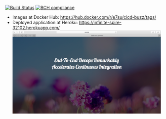 [![Build Status](https://travis-ci.org/E7su/cicd-buzz.svg?branch=master)](https://travis-ci.org/E7su/cicd-buzz)
[![BCH compliance](https://bettercodehub.com/edge/badge/E7su/cicd-buzz?branch=master)](https://bettercodehub.com/)

- Images at Docker Hub: https://hub.docker.com/r/e7su/cicd-buzz/tags/
- Deployed application at Heroku: https://infinite-spire-32102.herokuapp.com/
![](https://github.com/E7su/cicd-buzz/blob/master/screens/Screen%20Shot%202017-06-16%20at%2022.12.42.png?raw=true)



